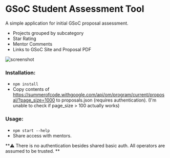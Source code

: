 # GSoC Student Assessment Tool

A simple application for initial GSoC proposal assessment.

- Projects grouped by subcategory
- Star Rating
- Mentor Comments
- Links to GSoC Site and Proposal PDF

![screenshot](https://maximilianhils.com/upload/2016-03/2016-03-28_04-09-27.png)

### Installation:

- `npm install`
- Copy contents of https://summerofcode.withgoogle.com/api/om/program/current/proposal/?page_size=1000 to proposals.json (requires authentication). (I'm unable to check if page_size > 100 actually works)

### Usage:

- `npm start --help`
- Share access with mentors.

**:warning: There is no authentication besides shared basic auth. All operators are assumed to be trusted. **
